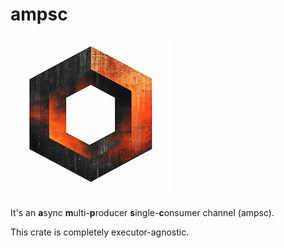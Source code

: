 # ampsc

![logo](art/logo.png)

It's an **a**sync **m**ulti-**p**roducer **s**ingle-**c**onsumer channel (ampsc).

This crate is completely executor-agnostic.

